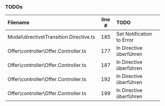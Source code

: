 ### TODOs
| Filename | line # | TODO
|:------|:------:|:------
| Modal\directive\Transition.Directive.ts | 185 | Set Notification to Error
| Offer\controller\Offer.Controller.ts | 177 | In Directive überführen
| Offer\controller\Offer.Controller.ts | 187 | In Directive überführen
| Offer\controller\Offer.Controller.ts | 192 | In Directive überführen
| Offer\controller\Offer.Controller.ts | 199 | In Directive überführen